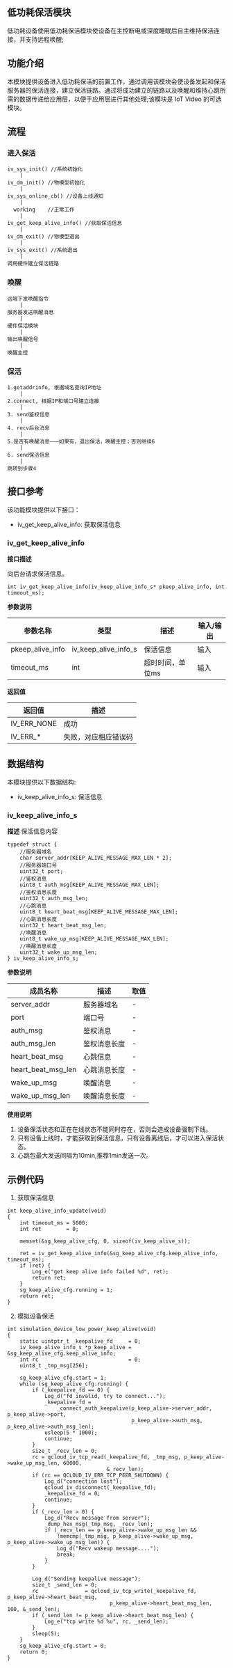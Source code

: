 ## 低功耗保活模块
低功耗设备使用低功耗保活模块使设备在主控断电或深度睡眠后自主维持保活连接，并支持远程唤醒;

## 功能介绍
本模块提供设备进入低功耗保活的前置工作，通过调用该模块会使设备发起和保活服务器的保活连接，建立保活链路。通过将成功建立的链路以及唤醒和维持心跳所需的数据传递给应用层，以便于应用层进行其他处理;该模块是 IoT Video 的可选模块。

## 流程

### 进入保活
```
iv_sys_init() //系统初始化
    |
iv_dm_init() //物模型初始化
    |
iv_sys_online_cb() //设备上线通知
    |
  working    //正常工作
    |
iv_get_keep_alive_info() //获取保活信息
    |
iv_dm_exit() //物模型退出
    |
iv_sys_exit() //系统退出
    |
调用硬件建立保活链路
```

###  唤醒
```
远端下发唤醒指令
    |
服务器发送唤醒消息
    |
硬件保活模块
    |
输出唤醒信号
    |
唤醒主控
```

###  保活
```
1.getaddrinfo, 根据域名查询IP地址
    |
2.connect, 根据IP和端口号建立连接
    |
3. send鉴权信息
    |
4. recv后台消息
    |
5.是否有唤醒消息———如果有，退出保活，唤醒主控；否则继续6
    |
6. send保活信息
    |
跳转到步骤4
```


## 接口参考
该功能模块提供以下接口：
- iv_get_keep_alive_info: 获取保活信息


### iv_get_keep_alive_info
**接口描述**

向后台请求保活信息。

```
int iv_get_keep_alive_info(iv_keep_alive_info_s* pkeep_alive_info, int timeout_ms);
```

**参数说明**

| 参数名称   | 类型         | 描述         | 输入/输出 |
| ---------- | ------------ | ------------ | --------- |
| pkeep_alive_info | iv_keep_alive_info_s | 保活信息 | 输入      |
| timeout_ms | int | 超时时间，单位ms | 输入      |

**返回值**

返回值 | 描述 
---|---
IV_ERR_NONE | 成功
IV_ERR_* | 失败，对应相应错误码

## 数据结构
本模块提供以下数据结构:
- iv_keep_alive_info_s: 保活信息

### iv_keep_alive_info_s
**描述**
保活信息内容
```
typedef struct {
    //服务器域名
    char server_addr[KEEP_ALIVE_MESSAGE_MAX_LEN * 2];
    //服务器端口号
    uint32_t port;
    //鉴权消息
    uint8_t auth_msg[KEEP_ALIVE_MESSAGE_MAX_LEN];
    //鉴权消息长度
    uint32_t auth_msg_len;
    //心跳消息
    uint8_t heart_beat_msg[KEEP_ALIVE_MESSAGE_MAX_LEN];
    //心跳消息长度
    uint32_t heart_beat_msg_len;
    //唤醒消息
    uint8_t wake_up_msg[KEEP_ALIVE_MESSAGE_MAX_LEN];
    //唤醒消息长度
    uint32_t wake_up_msg_len;
} iv_keep_alive_info_s;
```
**参数说明**

| 成员名称   | 	描述         | 取值           |
| ----------| ------------  | ------------  |
|server_addr   | 服务器域名     | -   |
|port          | 端口号     | -   |
|auth_msg      | 鉴权消息 | -   |
|auth_msg_len  | 鉴权消息长度     | -   |
|heart_beat_msg     | 心跳信息     | -   |
|heart_beat_msg_len | 心跳消息长度 | -   |
|wake_up_msg        | 唤醒消息     | -   |
|wake_up_msg_len    | 唤醒消息长度| -   |

**使用说明**
1. 设备保活状态和正在在线状态不能同时存在，否则会造成设备强制下线。
2. 只有设备上线时，才能获取到保活信息，只有设备离线后，才可以进入保活状态。
3. 心跳包最大发送间隔为10min,推荐1min发送一次。

## 示例代码

1. 获取保活信息
```
int keep_alive_info_update(void)
{
    int timeout_ms = 5000;
    int ret        = 0;

    memset(&sg_keep_alive_cfg, 0, sizeof(iv_keep_alive_s));

    ret = iv_get_keep_alive_info(&sg_keep_alive_cfg.keep_alive_info, timeout_ms);
    if (ret) {
        Log_e("get keep alive info failed %d", ret);
        return ret;
    }
    sg_keep_alive_cfg.running = 1;
    return ret;
}
```
2. 模拟设备保活
```
int simulation_device_low_power_keep_alive(void)
{
    static uintptr_t _keepalive_fd     = 0;
    iv_keep_alive_info_s *p_keep_alive = &sg_keep_alive_cfg.keep_alive_info;
    int rc                             = 0;
    uint8_t _tmp_msg[256];

    sg_keep_alive_cfg.start = 1;
    while (sg_keep_alive_cfg.running) {
        if (_keepalive_fd == 0) {
            Log_d("fd invalid, try to connect...");
            _keepalive_fd =
                _connect_auth_keepalive(p_keep_alive->server_addr, p_keep_alive->port,
                                        p_keep_alive->auth_msg, p_keep_alive->auth_msg_len);
            usleep(5 * 1000);
            continue;
        }
        size_t _recv_len = 0;
        rc = qcloud_iv_tcp_read(_keepalive_fd, _tmp_msg, p_keep_alive->wake_up_msg_len, 60000,
                                &_recv_len);
        if (rc == QCLOUD_IV_ERR_TCP_PEER_SHUTDOWN) {
            Log_d("connection lost");
            qcloud_iv_disconnect(_keepalive_fd);
            _keepalive_fd = 0;
            continue;
        }
        if (_recv_len > 0) {
            Log_d("Recv message from server");
            _dump_hex_msg(_tmp_msg, _recv_len);
            if (_recv_len == p_keep_alive->wake_up_msg_len &&
                !memcmp(_tmp_msg, p_keep_alive->wake_up_msg, p_keep_alive->wake_up_msg_len)) {
                Log_d("Recv wakeup message....");
                break;
            }
        }

        Log_d("Sending keepalive message");
        size_t _send_len = 0;
        rc               = qcloud_iv_tcp_write(_keepalive_fd, p_keep_alive->heart_beat_msg,
                                 p_keep_alive->heart_beat_msg_len, 100, &_send_len);
        if (_send_len != p_keep_alive->heart_beat_msg_len) {
            Log_e("tcp write %d %u", rc, _send_len);
        }
        sleep(5);
    }
    sg_keep_alive_cfg.start = 0;
    return 0;
}
```

